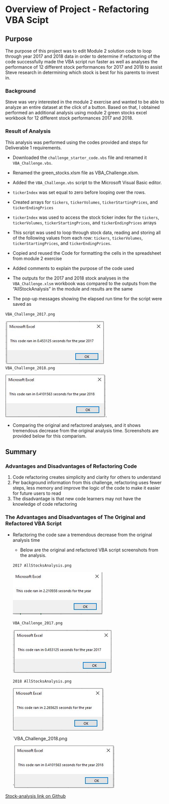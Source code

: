 # Overview of Project - Refactoring VBA Scipt  

## Purpose
The purpose of this project was to edit Module 2 solution code to loop through year 2017 and 2018 data in order to determine if refactoring of the code successfully made the VBA script run faster as well as analyses the performance of 12 different stock performances for 2017 and 2018 to assist Steve research in determining which stock is best for his parents to invest in.

### Background
Steve was very interested in the module 2 exercise and wanted to be able to analyze an entire dataset at the click of a button. Based on that, I obtained performed an additional analysis using module 2 green stocks excel workbook for 12 different stock performances 2017 and 2018. 

### Result of Analysis
This analysis was performed using the codes provided and steps for Deliverable 1 requirements.
 * Downloaded  the `challenge_starter_code.vbs` file and renamed it `VBA_Challenge.vbs`.
  
 * Renamed the green_stocks.xlsm file as VBA_Challenge.xlsm.
 * Added the `VBA_Challenge.vbs` script to the Microsoft Visual Basic editor.
 * `tickerIndex` was set equal to zero before looping over the rows. 
 * Created arrays for `tickers`, `tickerVolumes`, `tickerStartingPrices`, and `tickerEndingPrices` 
 * `tickerIndex` was used to access the stock ticker index for the `tickers`, `tickerVolumes`, `tickerStartingPrices`, and `tickerEndingPrices` arrays 
 * This script was used to loop through stock data, reading and storing all of the following values from each row:  `tickers`,  `tickerVolumes`, `tickerStartingPrices`, and `tickerEndingPrices`. 
 * Copied and reused the Code for formatting the cells in the spreadsheet from module 2 exercise
 * Added comments to explain the purpose of the code used
 * The outputs for the 2017 and 2018 stock analyses in the `VBA_Challenge.xlsm` workbook was compared to the outputs from the “AllStockAnalysis” in the module and results are the same
 * The pop-up messages showing the elapsed run time for the script were saved as 
 
 `VBA_Challenge_2017.png`
 
  ![VBA_Challenge_2017.png](https://github.com/charleside2001/Stock-analysis/blob/main/Resources/VBA_Challenge_2017.png)     
 `VBA_Challenge_2018.png`
 
 ![VBA_Challenge_2018.png](https://github.com/charleside2001/Stock-analysis/blob/main/Resources/VBA_Challenge_2018.png.png).                
 * Comparing the original and refactored analyses, and it shows tremendous decrease from the original analysis time. Screenshots are provided below for this comparism.
 

## Summary
### Advantages and Disadvantages of Refactoring Code 
 1. Code refactoring creates simplicity and clarity for others to understand 
 2. Per background information from this challenge, refactoring uses fewer steps, less memory and improve the logic of the code to make it easier for future users to read
 3. The disadvantage is that new code learners may not have the knowledge of code refactoring 

### The Advantages and Disadvantages of The Original and Refactored VBA Script

- Refactoring the code saw a tremendous decrease from the original analysis time
  * Below are the original and refactored VBA script  screenshots from the analysis.
  
  `2017 AllStocksAnalysis.png`
  
  ![2017 AllStocksAnalysis.png](https://github.com/charleside2001/Stock-analysis/blob/main/Resources/2017%20AllStocksAnalysis.png)
  
  `VBA_Challenge_2017.png`
  
  ![VBA_Challenge_2017.png](https://github.com/charleside2001/Stock-analysis/blob/main/Resources/VBA_Challenge_2017.png)
  
  `2018 AllStocksAnalysis.png`
  
  ![2018 AllStocksAnalysis.png](https://github.com/charleside2001/Stock-analysis/blob/main/Resources/2018%20AllStocksAnalysis.png)
  
  `VBA_Challenge_2018.png
  
  `![VBA_Challenge_2018.png](https://github.com/charleside2001/Stock-analysis/blob/main/Resources/VBA_Challenge_2018.png.png)
   
  

 [Stock-analysis link on Github](https://github.com/charleside2001/Stock-analysis.git)

